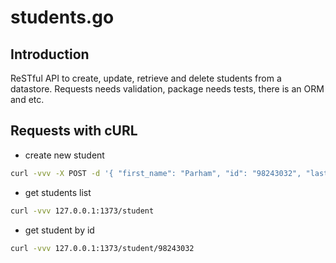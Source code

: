 # students.go

## Introduction

ReSTful API to create, update, retrieve and delete students from a datastore. Requests needs validation, package needs tests, there is an ORM and etc.

## Requests with cURL

- create new student

```sh
curl -vvv -X POST -d '{ "first_name": "Parham", "id": "98243032", "last_name": "Alvani" }' -H 'Content-Type: application/json' 127.0.0.1:1373/student
```

- get students list

```sh
curl -vvv 127.0.0.1:1373/student
```

- get student by id

```sh
curl -vvv 127.0.0.1:1373/student/98243032
```

